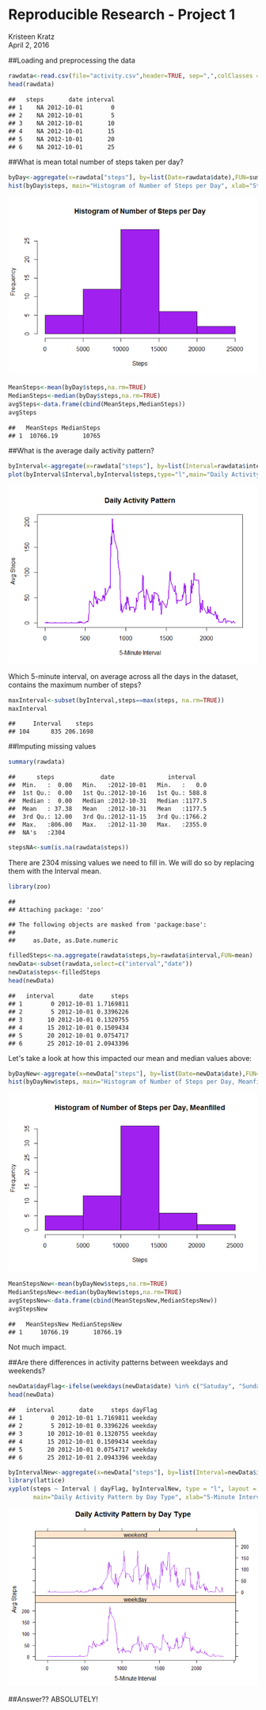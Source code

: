 # Reproducible Research - Project 1
Kristeen Kratz  
April 2, 2016  

##Loading and preprocessing the data


```r
rawdata<-read.csv(file="activity.csv",header=TRUE, sep=",",colClasses = c("numeric", "Date", "numeric"))
head(rawdata)
```

```
##   steps       date interval
## 1    NA 2012-10-01        0
## 2    NA 2012-10-01        5
## 3    NA 2012-10-01       10
## 4    NA 2012-10-01       15
## 5    NA 2012-10-01       20
## 6    NA 2012-10-01       25
```

##What is mean total number of steps taken per day?


```r
byDay<-aggregate(x=rawdata["steps"], by=list(Date=rawdata$date),FUN=sum)
hist(byDay$steps, main="Histogram of Number of Steps per Day", xlab="Steps",col="purple")
```

![](PA1_template_files/figure-html/unnamed-chunk-2-1.png)

```r
MeanSteps<-mean(byDay$steps,na.rm=TRUE)
MedianSteps<-median(byDay$steps,na.rm=TRUE)
avgSteps<-data.frame(cbind(MeanSteps,MedianSteps))
avgSteps
```

```
##   MeanSteps MedianSteps
## 1  10766.19       10765
```

##What is the average daily activity pattern?


```r
byInterval<-aggregate(x=rawdata["steps"], by=list(Interval=rawdata$interval),FUN=mean, na.rm=TRUE)
plot(byInterval$Interval,byInterval$steps,type="l",main="Daily Activity Pattern", xlab="5-Minute Interval", ylab="Avg Steps",col="purple",lwd=2)
```

![](PA1_template_files/figure-html/unnamed-chunk-3-1.png)

Which 5-minute interval, on average across all the days in the dataset, contains the maximum number of steps?


```r
maxInterval<-subset(byInterval,steps==max(steps, na.rm=TRUE))
maxInterval
```

```
##     Interval    steps
## 104      835 206.1698
```

##Imputing missing values

```r
summary(rawdata)
```

```
##      steps             date               interval     
##  Min.   :  0.00   Min.   :2012-10-01   Min.   :   0.0  
##  1st Qu.:  0.00   1st Qu.:2012-10-16   1st Qu.: 588.8  
##  Median :  0.00   Median :2012-10-31   Median :1177.5  
##  Mean   : 37.38   Mean   :2012-10-31   Mean   :1177.5  
##  3rd Qu.: 12.00   3rd Qu.:2012-11-15   3rd Qu.:1766.2  
##  Max.   :806.00   Max.   :2012-11-30   Max.   :2355.0  
##  NA's   :2304
```

```r
stepsNA<-sum(is.na(rawdata$steps))
```
There are 2304 missing values we need to fill in.  We will do so by replacing them with the Interval mean.


```r
library(zoo)
```

```
## 
## Attaching package: 'zoo'
```

```
## The following objects are masked from 'package:base':
## 
##     as.Date, as.Date.numeric
```

```r
filledSteps<-na.aggregate(rawdata$steps,by=rawdata$interval,FUN=mean)
newData<-subset(rawdata,select=c("interval","date"))
newData$steps<-filledSteps
head(newData)
```

```
##   interval       date     steps
## 1        0 2012-10-01 1.7169811
## 2        5 2012-10-01 0.3396226
## 3       10 2012-10-01 0.1320755
## 4       15 2012-10-01 0.1509434
## 5       20 2012-10-01 0.0754717
## 6       25 2012-10-01 2.0943396
```

Let's take a look at how this impacted our mean and median values above:


```r
byDayNew<-aggregate(x=newData["steps"], by=list(Date=newData$date),FUN=sum)
hist(byDayNew$steps, main="Histogram of Number of Steps per Day, Meanfilled", xlab="Steps",col="purple")
```

![](PA1_template_files/figure-html/unnamed-chunk-7-1.png)

```r
MeanStepsNew<-mean(byDayNew$steps,na.rm=TRUE)
MedianStepsNew<-median(byDayNew$steps,na.rm=TRUE)
avgStepsNew<-data.frame(cbind(MeanStepsNew,MedianStepsNew))
avgStepsNew
```

```
##   MeanStepsNew MedianStepsNew
## 1     10766.19       10766.19
```
Not much impact.

##Are there differences in activity patterns between weekdays and weekends?

```r
newData$dayFlag<-ifelse(weekdays(newData$date) %in% c("Satuday", "Sunday"), "weekend", "weekday")
head(newData)
```

```
##   interval       date     steps dayFlag
## 1        0 2012-10-01 1.7169811 weekday
## 2        5 2012-10-01 0.3396226 weekday
## 3       10 2012-10-01 0.1320755 weekday
## 4       15 2012-10-01 0.1509434 weekday
## 5       20 2012-10-01 0.0754717 weekday
## 6       25 2012-10-01 2.0943396 weekday
```

```r
byIntervalNew<-aggregate(x=newData["steps"], by=list(Interval=newData$interval,dayFlag=newData$dayFlag),FUN=mean, na.rm=TRUE)
library(lattice)
xyplot(steps ~ Interval | dayFlag, byIntervalNew, type = "l", layout = c(1, 2), 
       main="Daily Activity Pattern by Day Type", xlab="5-Minute Interval", ylab="Avg Steps", col="Purple")
```

![](PA1_template_files/figure-html/unnamed-chunk-8-1.png)

##Answer??  ABSOLUTELY!
